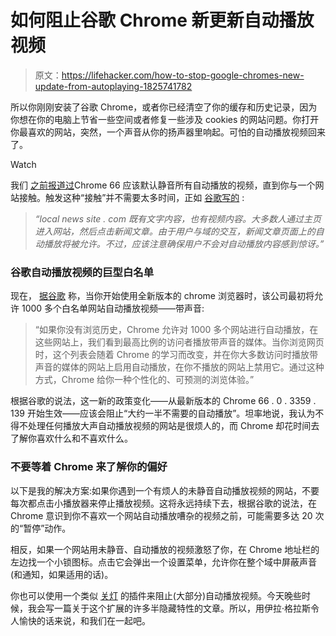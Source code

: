 # 如何阻止谷歌 Chrome 新更新自动播放视频

> 原文：<https://lifehacker.com/how-to-stop-google-chromes-new-update-from-autoplaying-1825741782>

所以你刚刚安装了谷歌 Chrome，或者你已经清空了你的缓存和历史记录，因为你想在你的电脑上节省一些空间或者修复一些涉及 cookies 的网站问题。你打开你最喜欢的网站，突然，一个声音从你的扬声器里响起。可怕的自动播放视频回来了。

Watch

我们 [之前报道过](https://lifehacker.com/mute-most-autoplay-videos-with-the-latest-chrome-update-1825354497)Chrome 66 应该默认静音所有自动播放的视频，直到你与一个网站接触。触发这种“接触”并不需要太多时间，正如 [谷歌写的](https://developers.google.com/web/updates/2017/09/autoplay-policy-changes) :

> *“local news site . com 既有文字内容，也有视频内容。大多数人通过主页进入网站，然后点击新闻文章。由于用户与域的交互，新闻文章页面上的自动播放将被允许。不过，应该注意确保用户不会对自动播放内容感到惊讶。”*

### 谷歌自动播放视频的巨型白名单

现在， [据谷歌](https://www.blog.google/products/chrome/improving-autoplay-chrome/) 称，当你开始使用全新版本的 chrome 浏览器时，该公司最初将允许 1000 多个白名单网站自动播放视频——带声音:

> “如果你没有浏览历史，Chrome 允许对 1000 多个网站进行自动播放，在这些网站上，我们看到最高比例的访问者播放带声音的媒体。当你浏览网页时，这个列表会随着 Chrome 的学习而改变，并在你大多数访问时播放带声音的媒体的网站上启用自动播放，在你不播放的网站上禁用它。通过这种方式，Chrome 给你一种个性化的、可预测的浏览体验。”

根据谷歌的说法，这一新的政策变化——从最新版本的 Chrome 66 . 0 . 3359 . 139 开始生效——应该会阻止“大约一半不需要的自动播放”。坦率地说，我认为不得不处理任何播放大声自动播放视频的网站是很烦人的，而 Chrome 却花时间去了解你喜欢什么和不喜欢什么。

### 不要等着 Chrome 来了解你的偏好

以下是我的解决方案:如果你遇到一个有烦人的未静音自动播放视频的网站，不要每次都点击小播放器来停止播放视频。这将永远持续下去，根据谷歌的说法，在 Chrome 意识到你不喜欢一个网站自动播放嘈杂的视频之前，可能需要多达 20 次的“暂停”动作。

相反，如果一个网站用未静音、自动播放的视频激怒了你，在 Chrome 地址栏的左边找一个小锁图标。点击它会弹出一个设置菜单，允许你在整个域中屏蔽声音(和通知，如果适用的话)。

你也可以使用一个类似 [关灯](https://chrome.google.com/webstore/detail/turn-off-the-lights/bfbmjmiodbnnpllbbbfblcplfjjepjdn?hl=en-US) 的插件来阻止(大部分)自动播放视频。今天晚些时候，我会写一篇关于这个扩展的许多半隐藏特性的文章。所以，用伊拉·格拉斯令人愉快的话来说，和我们在一起吧。